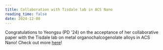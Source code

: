 ```yaml
---
title: Collaboration with Tisdale lab in ACS Nano
reading_time: false
date: 2024-12-08
---
```

Congratulations to Yeongsu (PD '24) on the acceptance of her collaborative paper with the Tisdale lab on metal organochalcogenolate alloys in ACS Nano! Check out more [here](/publication/lee-mixed-2024/)!

<!--more-->
